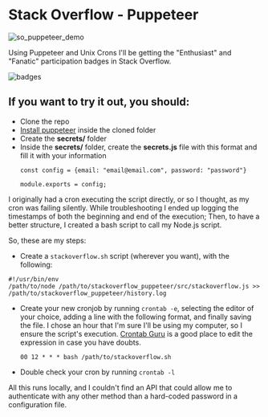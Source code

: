 # Stack Overflow - Puppeteer

![so_puppeteer_demo](https://user-images.githubusercontent.com/13971760/85240555-3629de00-b3fe-11ea-99fd-cb8255b21e2b.gif)

Using Puppeteer and Unix Crons I'll be getting the "Enthusiast" and "Fanatic" participation badges in Stack Overflow.

![badges](https://user-images.githubusercontent.com/13971760/85235667-8bed8e80-b3dc-11ea-9194-c18ef2434728.png)

## If you want to try it out, you should:

- Clone the repo
- [Install puppeteer](https://www.npmjs.com/package/puppeteer) inside the cloned folder
- Create the __secrets/__ folder
- Inside the __secrets/__ folder, create the __secrets.js__ file with this format and fill it with your information
  ```
  const config = {email: "email@email.com", password: "password"}

  module.exports = config;
  ```
I originally had a cron executing the script directly, or so I thought, as my cron was failing silently. While troubleshooting I ended up logging the timestamps of both the beginning and end of the execution; Then, to have a better structure, I created a bash script to call my Node.js script.

So, these are my steps:

- Create a `stackoverflow.sh` script (wherever you want), with the following:
```
#!/usr/bin/env
/path/to/node /path/to/stackoverflow_puppeteer/src/stackoverflow.js >> /path/to/stackoverflow_puppeteer/history.log
```

- Create your new cronjob by running `crontab -e`, selecting the editor of your choice, adding a line with the following format, and finally saving the file. I chose an hour that I'm sure I'll be using my computer, so I ensure the script's execution. [Crontab Guru](https://crontab.guru/) is a good place to edit the expression in case you have doubts.
  ```
  00 12 * * * bash /path/to/stackoverflow.sh
  ```

- Double check your cron by running `crontab -l`

All this runs locally, and I couldn't find an API that could allow me to authenticate with any other method than a hard-coded password in a configuration file.
